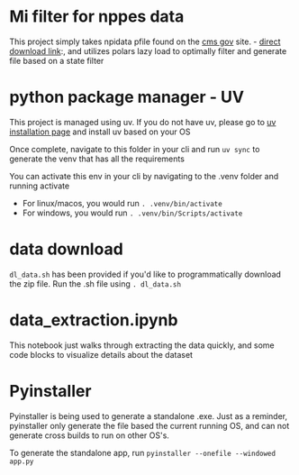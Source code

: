 # Mi filter for nppes data

This project simply takes npidata pfile found on the [cms gov](https://download.cms.gov/nppes/NPI_Files.html) site. - [direct download link](https://download.cms.gov/nppes/NPPES_Data_Dissemination_July_2025_V2.zip):, and utilizes polars lazy load to optimally filter and generate file based on a state filter

# python package manager - UV

This project is managed using uv. If you do not have uv, please go to [uv installation page](https://docs.astral.sh/uv/getting-started/installation/) and install uv based on your OS

Once complete, navigate to this folder in your cli and run ```uv sync``` to generate the venv that has all the requirements

You can activate this env in your cli by navigating to the .venv folder and running activate
- For linux/macos, you would run ```. .venv/bin/activate```
- For windows, you would run ```. .venv/bin/Scripts/activate```

# data download

```dl_data.sh``` has been provided if you'd like to programmatically download the zip file. Run the .sh file using ```. dl_data.sh```

# data_extraction.ipynb

This notebook just walks through extracting the data quickly, and some code blocks to visualize details about the dataset

# Pyinstaller

Pyinstaller is being used to generate a standalone .exe. Just as a reminder, pyinstaller only generate the file based the current running OS, and can not generate cross builds to run on other OS's.

To generate the standalone app, run ```pyinstaller --onefile --windowed app.py```